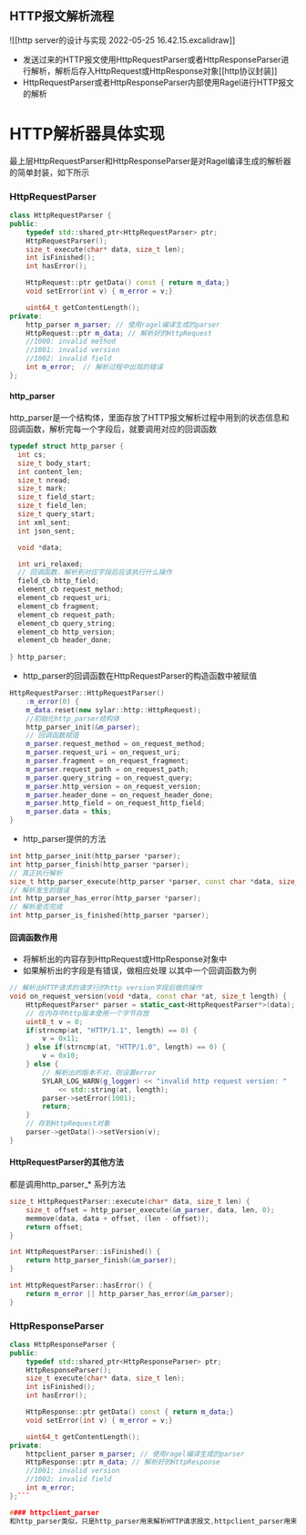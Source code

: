 ## HTTP报文解析流程
![[http server的设计与实现 2022-05-25 16.42.15.excalidraw]]

- 发送过来的HTTP报文使用HttpRequestParser或者HttpResponseParser进行解析，解析后存入HttpRequest或HttpResponse对象[[http协议封装]]
- HttpRequestParser或者HttpResponseParser内部使用Ragel进行HTTP报文的解析

# HTTP解析器具体实现
最上层HttpRequestParser和HttpResponseParser是对Ragel编译生成的解析器的简单封装，如下所示
### HttpRequestParser
```c++
class HttpRequestParser {
public:
    typedef std::shared_ptr<HttpRequestParser> ptr;
    HttpRequestParser();
    size_t execute(char* data, size_t len);
    int isFinished();
    int hasError(); 

    HttpRequest::ptr getData() const { return m_data;}
    void setError(int v) { m_error = v;}

    uint64_t getContentLength();
private:
    http_parser m_parser; // 使用ragel编译生成的parser
    HttpRequest::ptr m_data; // 解析好的HttpRequest
    //1000: invalid method
    //1001: invalid version
    //1002: invalid field
    int m_error;  // 解析过程中出现的错误
};
```

#### http_parser
http_parser是一个结构体，里面存放了HTTP报文解析过程中用到的状态信息和回调函数，解析完每一个字段后，就要调用对应的回调函数
```c++
typedef struct http_parser { 
  int cs;
  size_t body_start;
  int content_len;
  size_t nread;
  size_t mark;
  size_t field_start;
  size_t field_len;
  size_t query_start;
  int xml_sent;
  int json_sent;

  void *data;

  int uri_relaxed;
  // 回调函数，解析到对应字段后应该执行什么操作
  field_cb http_field;
  element_cb request_method;
  element_cb request_uri;
  element_cb fragment;
  element_cb request_path;
  element_cb query_string;
  element_cb http_version;
  element_cb header_done;
  
} http_parser;
```
- http_parser的回调函数在HttpRequestParser的构造函数中被赋值
```c++
HttpRequestParser::HttpRequestParser()
    :m_error(0) {
    m_data.reset(new sylar::http::HttpRequest);
    //初始化http_parser结构体
    http_parser_init(&m_parser);
    // 回调函数赋值
    m_parser.request_method = on_request_method;
    m_parser.request_uri = on_request_uri;
    m_parser.fragment = on_request_fragment;
    m_parser.request_path = on_request_path;
    m_parser.query_string = on_request_query;
    m_parser.http_version = on_request_version;
    m_parser.header_done = on_request_header_done;
    m_parser.http_field = on_request_http_field;
    m_parser.data = this;
}
```
- http_parser提供的方法
```c++
int http_parser_init(http_parser *parser);
int http_parser_finish(http_parser *parser);
// 真正执行解析
size_t http_parser_execute(http_parser *parser, const char *data, size_t len, size_t off);
// 解析发生的错误
int http_parser_has_error(http_parser *parser);
// 解析是否完成
int http_parser_is_finished(http_parser *parser);
```

#### 回调函数作用
- 将解析出的内容存到HttpRequest或HttpResponse对象中
- 如果解析出的字段是有错误，做相应处理
以其中一个回调函数为例
```c++
// 解析出HTTP请求的请求行的http version字段后做的操作
void on_request_version(void *data, const char *at, size_t length) {
    HttpRequestParser* parser = static_cast<HttpRequestParser*>(data);
    // 在内存中http版本使用一个字节存放
    uint8_t v = 0;
    if(strncmp(at, "HTTP/1.1", length) == 0) {
        v = 0x11;
    } else if(strncmp(at, "HTTP/1.0", length) == 0) {
        v = 0x10;
    } else {
	    // 解析出的版本不对，则设置error
        SYLAR_LOG_WARN(g_logger) << "invalid http request version: "
            << std::string(at, length);
        parser->setError(1001);
        return;
    }
    // 存到HttpRequest对象
    parser->getData()->setVersion(v);
}
```

#### HttpRequestParser的其他方法
都是调用http_parser_* 系列方法
```c++
size_t HttpRequestParser::execute(char* data, size_t len) {
    size_t offset = http_parser_execute(&m_parser, data, len, 0);
    memmove(data, data + offset, (len - offset));
    return offset;
}

int HttpRequestParser::isFinished() {
    return http_parser_finish(&m_parser);
}

int HttpRequestParser::hasError() {
    return m_error || http_parser_has_error(&m_parser);
}
```

### HttpResponseParser
```c++
class HttpResponseParser {
public:
    typedef std::shared_ptr<HttpResponseParser> ptr;
    HttpResponseParser();
    size_t execute(char* data, size_t len);
    int isFinished();
    int hasError(); 

    HttpResponse::ptr getData() const { return m_data;}
    void setError(int v) { m_error = v;}

    uint64_t getContentLength();
private:
    httpclient_parser m_parser; // 使用ragel编译生成的parser
    HttpResponse::ptr m_data; // 解析好的HttpResponse
    //1001: invalid version
    //1002: invalid field
    int m_error;
};```

#### httpclient_parser
和http_parser类似，只是http_parser用来解析HTTP请求报文,httpclient_parser用来解析HTTP响应报文

